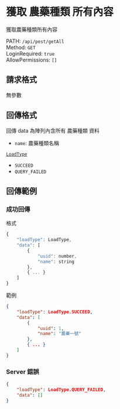 # 獲取 農藥種類 所有內容

獲取農藥種類所有內容

PATH: `/api/pest/getAll`  
Method: `GET`  
LoginRequired: `true`  
AllowPermissions: `[]`  


## 請求格式
無參數  


## 回傳格式

回傳 data 為陣列內含所有 農藥種類 資料  

* `name`: 農藥種類名稱

[`LoadType`](../../types.md#loadtype)  
* `SUCCEED`
* `QUERY_FAILED`


## 回傳範例
### 成功回傳
格式
```js
{
    "loadType": LoadType,
    "data": [
        {
            "uuid": number,
            "name": string
        },
        { ... }
    ]
}
```
範例
```json
{
    "loadType": LoadType.SUCCEED,
    "data": [
        {
            "uuid": 1,
            "name": "農藥一號"
        },
        { ... }
    ]
}
```

### Server 錯誤  
```json
{
    "loadType": LoadType.QUERY_FAILED,
    "data": []
}
```
